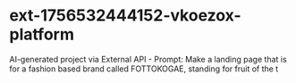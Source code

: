 # ext-1756532444152-vkoezox-platform
AI-generated project via External API - Prompt: Make a landing page that is for a fashion based brand called FOTTOKOGAE, standing for fruit of the t
